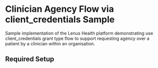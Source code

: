 # Clinician Agency Flow via client_credentials Sample

Sample implementation of the Lenus Health platform demonstrating use client_credentials grant type flow to support requesting agency over a patient by a clinician within an organisation.

## Required Setup

